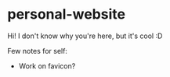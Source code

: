 # personal-website
Hi! I don't know why you're here, but it's cool :D

Few notes for self:
- Work on favicon?
